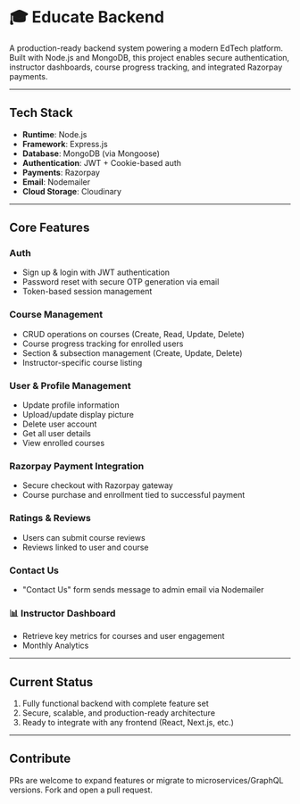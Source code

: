 # 🎓 Educate Backend

A production-ready backend system powering a modern EdTech platform. Built with Node.js and MongoDB, this project enables secure authentication, instructor dashboards, course progress tracking, and integrated Razorpay payments.

---

## Tech Stack

- **Runtime**: Node.js  
- **Framework**: Express.js  
- **Database**: MongoDB (via Mongoose)  
- **Authentication**: JWT + Cookie-based auth  
- **Payments**: Razorpay  
- **Email**: Nodemailer  
- **Cloud Storage**: Cloudinary  

---

## Core Features

### Auth
- Sign up & login with JWT authentication
- Password reset with secure OTP generation via email
- Token-based session management

### Course Management
- CRUD operations on courses (Create, Read, Update, Delete)
- Course progress tracking for enrolled users
- Section & subsection management (Create, Update, Delete)
- Instructor-specific course listing

### User & Profile Management
- Update profile information
- Upload/update display picture
- Delete user account
- Get all user details
- View enrolled courses

### Razorpay Payment Integration
- Secure checkout with Razorpay gateway
- Course purchase and enrollment tied to successful payment

### Ratings & Reviews
- Users can submit course reviews
- Reviews linked to user and course

### Contact Us
- "Contact Us" form sends message to admin email via Nodemailer

### 📊 Instructor Dashboard
- Retrieve key metrics for courses and user engagement
- Monthly Analytics

---

## Current Status
1. Fully functional backend with complete feature set
2. Secure, scalable, and production-ready architecture
3. Ready to integrate with any frontend (React, Next.js, etc.)

---

## Contribute
PRs are welcome to expand features or migrate to microservices/GraphQL versions. Fork and open a pull request.
